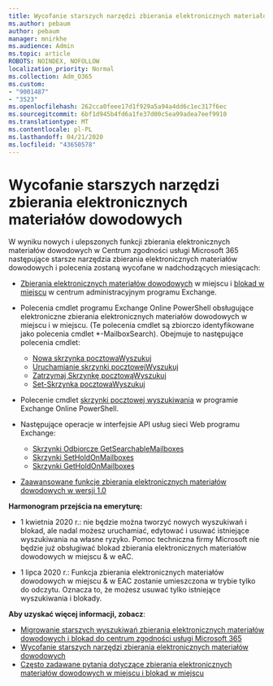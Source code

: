 ```yaml
---
title: Wycofanie starszych narzędzi zbierania elektronicznych materiałów dowodowych
ms.author: pebaum
author: pebaum
manager: mnirkhe
ms.audience: Admin
ms.topic: article
ROBOTS: NOINDEX, NOFOLLOW
localization_priority: Normal
ms.collection: Adm_O365
ms.custom:
- "9001487"
- "3523"
ms.openlocfilehash: 262cca0feee17d1f929a5a94a4dd6c1ec317f6ec
ms.sourcegitcommit: 6bf1d945b4fd6a1fe37d00c5ea99adea7eef9910
ms.translationtype: MT
ms.contentlocale: pl-PL
ms.lasthandoff: 04/21/2020
ms.locfileid: "43650578"
---
```

# <a name="retirement-of-legacy-ediscovery-tools"></a>Wycofanie starszych narzędzi zbierania elektronicznych materiałów dowodowych

W wyniku nowych i ulepszonych funkcji zbierania elektronicznych materiałów dowodowych w Centrum zgodności usługi Microsoft 365 następujące starsze narzędzia zbierania elektronicznych materiałów dowodowych i polecenia zostaną wycofane w nadchodzących miesiącach:

- [Zbierania elektronicznych materiałów dowodowych](https://docs.microsoft.com/exchange/security-and-compliance/in-place-ediscovery/in-place-ediscovery) w miejscu i [blokad w miejscu](https://docs.microsoft.com/exchange/security-and-compliance/create-or-remove-in-place-holds) w centrum administracyjnym programu Exchange.

- Polecenia cmdlet programu Exchange Online PowerShell obsługujące elektroniczne zbierania elektronicznych materiałów dowodowych w miejscu i w miejscu. (Te polecenia cmdlet są zbiorczo identyfikowane jako polecenia cmdlet *-MailboxSearch). Obejmuje to następujące polecenia cmdlet:

    - [Nowa skrzynka pocztowaWyszukuj](https://docs.microsoft.com/powershell/module/exchange/policy-and-compliance-content-search/new-mailboxsearch)
    - [Uruchamianie skrzynki pocztowejWyszukuj](https://docs.microsoft.com/powershell/module/exchange/policy-and-compliance-content-search/start-mailboxsearch)
    - [Zatrzymaj Skrzynkę pocztowąWyszukuj](https://docs.microsoft.com/powershell/module/exchange/policy-and-compliance-content-search/stop-mailboxsearch)
    - [Set-Skrzynka pocztowaWyszukuj](https://docs.microsoft.com/powershell/module/exchange/policy-and-compliance-content-search/set-mailboxsearch)

- Polecenie cmdlet [skrzynki pocztowej wyszukiwania](https://docs.microsoft.com/powershell/module/exchange/mailboxes/search-mailbox?view=exchange-ps) w programie Exchange Online PowerShell.
- Następujące operacje w interfejsie API usług sieci Web programu Exchange:
    - [Skrzynki Odbiorcze GetSearchableMailboxes](https://docs.microsoft.com/exchange/client-developer/web-service-reference/getsearchablemailboxes-operation)
    - [Skrzynki SetHoldOnMailboxes](https://docs.microsoft.com/exchange/client-developer/web-service-reference/setholdonmailboxes-operation)
    - [Skrzynki GetHoldOnMailboxes](https://docs.microsoft.com/exchange/client-developer/web-service-reference/getholdonmailboxes-operation)

- [Zaawansowane funkcje zbierania elektronicznych materiałów dowodowych w wersji 1.0](https://docs.microsoft.com/microsoft-365/compliance/office-365-advanced-ediscovery)

**Harmonogram przejścia na emeryturę:**
- 1 kwietnia 2020 r.: nie będzie można tworzyć nowych wyszukiwań i blokad, ale nadal możesz uruchamiać, edytować i usuwać istniejące wyszukiwania na własne ryzyko. Pomoc techniczna firmy Microsoft nie będzie już obsługiwać blokad zbierania elektronicznych materiałów dowodowych w miejscu & w eAC.

- 1 lipca 2020 r.: Funkcja zbierania elektronicznych materiałów dowodowych w miejscu & w EAC zostanie umieszczona w trybie tylko do odczytu. Oznacza to, że możesz usuwać tylko istniejące wyszukiwania i blokady.

**Aby uzyskać więcej informacji, zobacz**:

 - [Migrowanie starszych wyszukiwań zbierania elektronicznych materiałów dowodowych i blokad do centrum zgodności usługi Microsoft 365](https://docs.microsoft.com/microsoft-365/compliance/migrate-legacy-ediscovery-searches-and-holds)
 - [Wycofanie starszych narzędzi zbierania elektronicznych materiałów dowodowych](https://docs.microsoft.com/microsoft-365/compliance/legacy-ediscovery-retirement)
 - [Często zadawane pytania dotyczące zbierania elektronicznych materiałów dowodowych w miejscu i blokad w miejscu](https://docs.microsoft.com/microsoft-365/compliance/legacy-ediscovery-retirement#faqs-about-in-place-ediscovery-and-in-place-holds)



